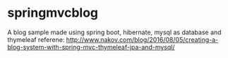 # springmvcblog
A blog sample made using spring boot, hibernate, mysql as database and thymeleaf
referene: http://www.nakov.com/blog/2016/08/05/creating-a-blog-system-with-spring-mvc-thymeleaf-jpa-and-mysql/
